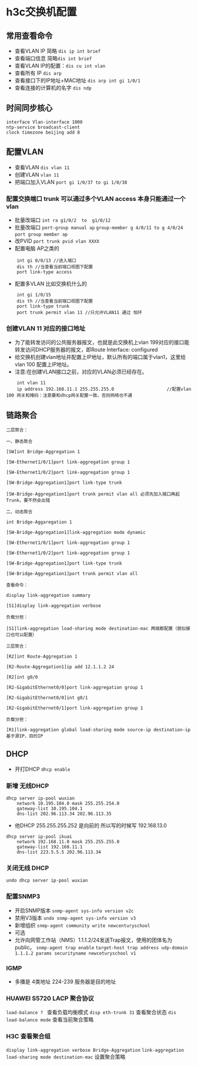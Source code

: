 # h3c交换机配置
## 常用查看命令
- 查看VLAN IP 简略 `dis ip int brief`   
- 查看端口信息 简略`dis int brief`
- 查看VLAN IP的配置：`dis cu int vlan`
- 查看所有 IP `dis arp`
- 查看接口下的IP地址+MAC地址 `dis arp int gi 1/0/1`
- 查看连接的计算机的名字 `dis ndp`
## 时间同步核心
```
interface Vlan-interface 1000
ntp-service broadcast-client
clock timezone beijing add 8
```
## 配置VLAN
- 查看VLAN `dis vlan 11` 
- 创建VLAN  `vlan 11`
- 把端口加入VLAN  `port gi 1/0/37 to gi 1/0/38`
### 配置交换端口 trunk 可以通过多个VLAN  access 本身只能通过一个vlan
- 批量改端口 `int ra g1/0/2  to  g1/0/12`
- 批量改端口 `port-group manual ap` `group-member g 4/0/11 to g 4/0/24` `port group member ap`
- 改PVID `port trunk pvid vlan XXXX`
- 配置电脑 AP之类的
``` 
    int gi 0/0/13 //进入端口 
    dis th //当查看当前端口视图下配置
    port link-type access
```
- 配置多VLAN 比如交换机什么的
```
    int gi 1/0/15
    dis th //当查看当前端口视图下配置
    port link-type trunk
    port trunk permit vlan 11 //只允许VLAN11 通过 怕环
```
### 创建VLAN 11 对应的接口地址
- 为了能转发访问的公共服务器报文，也就是此交换机上vlan 199对应的接口能转发访问DHCP服务器的报文，即Route Interface: configured 
- 给交换机创建vlan地址并配置上IP地址，默认所有的端口属于vlan1，这里给vlan 100 配置上IP地址。
- 注意:在创建VLAN接口之前，对应的VLAN必须已经存在。
```
    int vlan 11
    ip address 192.168.11.1 255.255.255.0                    //配置vlan 100 网关和掩码：注意要和dhcp网关配置一致，否则网络也不通
```
## 链路聚合
```
二层聚合：

一、静态聚合

[SW]int Bridge-Aggregation 1

[SW-Ethernet1/0/1]port link-aggregation group 1

[SW-Ethernet1/0/2]port link-aggregation group 1

[SW-Bridge-Aggregation1]port link-type trunk

[SW-Bridge-Aggregation1]port trunk permit vlan all 必须先加入端口再起Trunk，要不然会出错

二、动态聚合

int Bridge-Aggaregation 1

[SW-Bridge-Aggregation1]link-aggregation mode dynamic

[SW-Ethernet1/0/1]port link-aggregation group 1

[SW-Ethernet1/0/2]port link-aggregation group 1

[SW-Bridge-Aggregation1]port link-type trunk

[SW-Bridge-Aggregation1]port trunk permit vlan all

查看命令：

display link-aggregation summary

[S1]display link-aggregation verbose

负载分担：

[S1]link-aggregation load-sharing mode destination-mac 两端都配置（貌似接口也可以配置）

三层聚合：

[R2]int Route-Aggregation 1

[R2-Route-Aggregation1]ip add 12.1.1.2 24

[R2]int g0/0

[R2-GigabitEthernet0/0]port link-aggregation group 1

[R2-GigabitEthernet0/0]int g0/1

[R2-GigabitEthernet0/1]port link-aggregation group 1

负载分担：

[R1]link-aggregation global load-sharing mode source-ip destination-ip基于源IP，目的IP
```

## DHCP
- 开打DHCP `dhcp enable`

### 新增 无线DHCP
```
dhcp server ip-pool wuxian
    network 10.195.104.0 mask 255.255.254.0
    gateway-list 10.195.104.1
    dns-list 202.96.113.34 202.96.113.35
```
- 他DHCP 255.255.255.252 是向前的 所以写的时候写 192.168.13.0
```
dhcp server ip-pool ikuai
    network 192.168.11.0 mask 255.255.255.0
    gateway-list 192.168.11.1
    dns-list 223.5.5.5 202.96.113.34
```

### 关闭无线 DHCP 
`undo dhcp server ip-pool wuxian`
### 配置SNMP3
- 开启SNMP版本 `snmp-agent sys-info version v2c`
- 禁用V3版本 `undo snmp-agent sys-info version v3`
- 新增组织 `snmp-agent community write newcenturyschool`
- 可选
- 允许向网管工作站（NMS）1.1.1.2/24发送Trap报文，使用的团体名为public。
`snmp-agent trap enable`
`target-host trap address udp-domain 1.1.1.2 params securityname newceturyschool v1`
### IGMP
- 多播是 4类地址 224-239 服务器是目的地址

### HUAWEI S5720 LACP 聚合协议
`load-balance ? ` 查看负载均衡模式
`disp eth-trunk 31` 查看聚合状态
`dis load-balance mode` 查看当前聚合策略


### H3C 查看聚合组
`display link-aggregation verbose Bridge-Aggregation`
`link-aggregation load-sharing mode destination-mac` 设置聚合策略